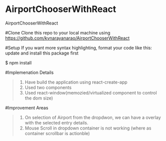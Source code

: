 # AirportChooserWithReact
AirportChooserWithReact

#Clone
Clone this repo to your local machine using https://github.com/kvnarayanarao/AirportChooserWithReact

#Setup
If you want more syntax highlighting, format your code like this:
update and install this package first

$ npm install

#Implemenation Details
>1. Have build the application using react-create-app
>2. Used two components
>3. Used react-window(memozied/virtualized component to control the dom size)

#Improvement Areas
>1. On selection of Airport from the dropdwon, we can have a overlay with the selected entry details.
>2. Mouse Scroll in dropdown container is not working (where as container scrollbar is actionble)